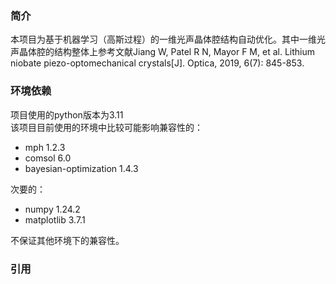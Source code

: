### 简介
本项目为基于机器学习（高斯过程）的一维光声晶体腔结构自动优化。其中一维光声晶体腔的结构整体上参考文献Jiang W, Patel R N, Mayor F M, et al. Lithium niobate piezo-optomechanical crystals[J]. Optica, 2019, 6(7): 845-853.

### 环境依赖
项目使用的python版本为3.11  
该项目目前使用的环境中比较可能影响兼容性的：
- mph  1.2.3
- comsol  6.0
- bayesian-optimization  1.4.3

次要的：
- numpy  1.24.2
- matplotlib  3.7.1  

不保证其他环境下的兼容性。

### 引用
```

```
